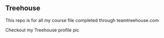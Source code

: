 ## Treehouse

This repo is for all my course file completed through teamtreehouse.com

Checkout my Treehouse profile pic